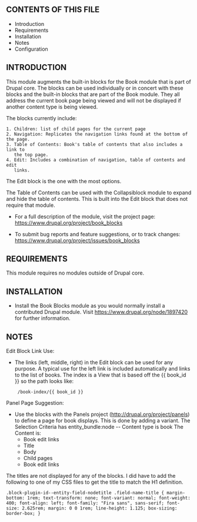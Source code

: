 CONTENTS OF THIS FILE
---------------------

 * Introduction
 * Requirements
 * Installation
 * Notes
 * Configuration


INTRODUCTION
------------

This module augments the built-in blocks for the Book module that is part
of Drupal core. The blocks can be used individually or in concert with
these blocks and the built-in blocks that are part of the Book module.
They all address the current book page being viewed and will not be displayed
if another content type is being viewed.

The blocks currently include:

    1. Children: list of child pages for the current page
    2. Navigation: Replicates the navigation links found at the bottom of the page.
    3. Table of Contents: Book's table of contents that also includes a link to
       the top page.
    4. Edit: Includes a combination of navigation, table of contents and edit
       links.

The Edit block is the one with the most options.

The Table of Contents can be used with the Collapsiblock module to expand and
hide the table of contents. This is built into the Edit block that does not
require that module.

 * For a full description of the module, visit the project page:
   https://www.drupal.org/project/book_blocks

 * To submit bug reports and feature suggestions, or to track changes:
   https://www.drupal.org/project/issues/book_blocks


REQUIREMENTS
------------

This module requires no modules outside of Drupal core.


INSTALLATION
------------

 * Install the Book Blocks module as you would normally install a contributed
   Drupal module. Visit https://www.drupal.org/node/1897420 for further
   information.


NOTES
-----

Edit Block Link Use:

 * The links (left, middle, right) in the Edit block can be used for any
   purpose.
   A typical use for the left link is included automatically and links to the
   list of books.
   The index is a View that is based off the {{ book_id }} so the path looks
   like:

   ```
    /book-index/{{ book_id }}
    ```

Panel Page Suggestion:

 * Use the blocks with the Panels project (http://drupal.org/project/panels)
   to define a page for book displays. This is done by adding a variant.
   The Selection Criteria has entity_bundle:node --  Content type is book
   The Content is:
     * Book edit links
     * Title
     * Body
     * Child pages
     * Book edit links

The titles are not displayed for any of the blocks.
I did have to add the following to one of my CSS files to get the title to match
the H1 definition.

``
.block-plugin-id--entity-field-nodetitle .field-name-title {
  margin-bottom: 1rem;
  text-transform: none;
  font-variant: normal;
  font-weight: 400;
  font-align: left;
  font-family: "Fira sans", sans-serif;
  font-size: 2.625rem;
  margin: 0 0 1rem;
  line-height: 1.125;
  box-sizing: border-box;
}
``
